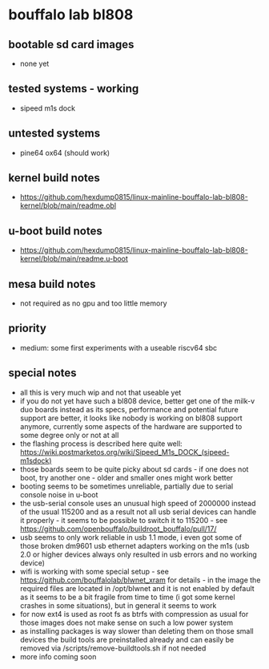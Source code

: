 # bouffalo lab bl808

## bootable sd card images

- none yet

## tested systems - working

- sipeed m1s dock

## untested systems

- pine64 ox64 (should work)

## kernel build notes

- https://github.com/hexdump0815/linux-mainline-bouffalo-lab-bl808-kernel/blob/main/readme.obl

## u-boot build notes

- https://github.com/hexdump0815/linux-mainline-bouffalo-lab-bl808-kernel/blob/main/readme.u-boot

## mesa build notes

- not required as no gpu and too little memory

## priority

- medium: some first experiments with a useable riscv64 sbc

## special notes

- all this is very much wip and not that useable yet
- if you do not yet have such a bl808 device, better get one of the milk-v duo boards instead as its specs, performance and potential future support are better, it looks like nobody is working on bl808 support anymore, currently some aspects of the hardware are supported to some degree only or not at all
- the flashing process is described here quite well: https://wiki.postmarketos.org/wiki/Sipeed_M1s_DOCK_(sipeed-m1sdock)
- those boards seem to be quite picky about sd cards - if one does not boot, try another one - older and smaller ones might work better
- booting seems to be sometimes unreliable, partially due to serial console noise in u-boot
- the usb-serial console uses an unusual high speed of 2000000 instead of the usual 115200 and as a result not all usb serial devices can handle it properly - it seems to be possible to switch it to 115200 - see https://github.com/openbouffalo/buildroot_bouffalo/pull/17/
- usb seems to only work reliable in usb 1.1 mode, i even got some of those broken dm9601 usb ethernet adapters working on the m1s (usb 2.0 or higher devices always only resulted in usb errors and no working device)
- wifi is working with some special setup - see https://github.com/bouffalolab/blwnet_xram for details - in the image the required files are located in /opt/blwnet and it is not enabled by default as it seems to be a bit fragile from time to time (i got some kernel crashes in some situations), but in general it seems to work
- for now ext4 is used as root fs as btrfs with compression as usual for those images does not make sense on such a low power system
- as installing packages is way slower than deleting them on those small devices the build tools are preinstalled already and can easily be removed via /scripts/remove-buildtools.sh if not needed
- more info coming soon
